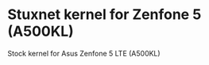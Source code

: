 Stuxnet kernel for Zenfone 5 (A500KL)
===================

Stock kernel for Asus Zenfone 5 LTE (A500KL)
